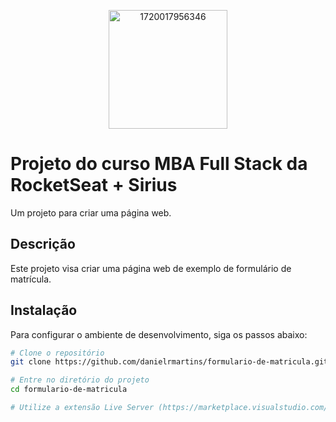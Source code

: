 <p align="center">
  <img src="https://github.com/user-attachments/assets/8208ed53-e964-48ab-9c88-375a76133ebd" alt="1720017956346" width="190" height="190">
  <h1>Projeto do curso MBA Full Stack da RocketSeat + Sirius</h1>
</p>
Um projeto para criar uma página web.

## Descrição

Este projeto visa criar uma página web de exemplo de formulário de matrícula.

## Instalação

Para configurar o ambiente de desenvolvimento, siga os passos abaixo:

```bash
# Clone o repositório
git clone https://github.com/danielrmartins/formulario-de-matricula.git

# Entre no diretório do projeto
cd formulario-de-matricula

# Utilize a extensão Live Server (https://marketplace.visualstudio.com/items?itemName=ritwickdey.LiveServer) para visualizar o projeto
```
